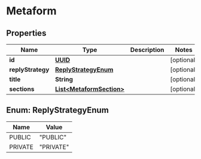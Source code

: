 
# Metaform

## Properties
Name | Type | Description | Notes
------------ | ------------- | ------------- | -------------
**id** | [**UUID**](UUID.md) |  |  [optional]
**replyStrategy** | [**ReplyStrategyEnum**](#ReplyStrategyEnum) |  |  [optional]
**title** | **String** |  |  [optional]
**sections** | [**List&lt;MetaformSection&gt;**](MetaformSection.md) |  |  [optional]


<a name="ReplyStrategyEnum"></a>
## Enum: ReplyStrategyEnum
Name | Value
---- | -----
PUBLIC | &quot;PUBLIC&quot;
PRIVATE | &quot;PRIVATE&quot;



